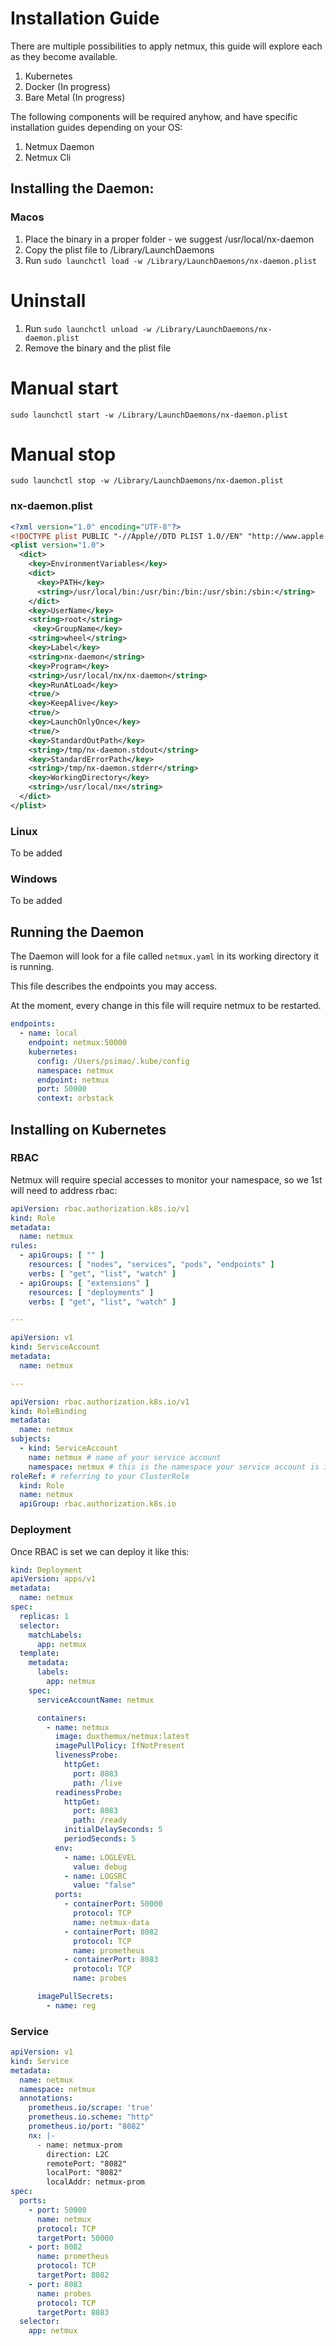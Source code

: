 # Installation Guide

There are multiple possibilities to apply netmux, this guide will explore each as they become available.

1. Kubernetes
2. Docker (In progress)
3. Bare Metal (In progress)

The following components will be required anyhow, and have specific installation guides depending on your OS:

1. Netmux Daemon
2. Netmux Cli

## Installing the Daemon:

### Macos

1. Place the binary in a proper folder - we suggest /usr/local/nx-daemon
2. Copy the plist file to /Library/LaunchDaemons
3. Run `sudo launchctl load -w /Library/LaunchDaemons/nx-daemon.plist`

# Uninstall

1. Run `sudo launchctl unload -w /Library/LaunchDaemons/nx-daemon.plist`
2. Remove the binary and the plist file

# Manual start
`sudo launchctl start -w /Library/LaunchDaemons/nx-daemon.plist`

# Manual stop
`sudo launchctl stop -w /Library/LaunchDaemons/nx-daemon.plist`

### nx-daemon.plist

```xml
<?xml version="1.0" encoding="UTF-8"?>
<!DOCTYPE plist PUBLIC "-//Apple//DTD PLIST 1.0//EN" "http://www.apple.com/DTDs/PropertyList-1.0.dtd">
<plist version="1.0">
  <dict>
    <key>EnvironmentVariables</key>
    <dict>
      <key>PATH</key>
      <string>/usr/local/bin:/usr/bin:/bin:/usr/sbin:/sbin:</string>
    </dict>
    <key>UserName</key>
	<string>root</string>
	 <key>GroupName</key>
    <string>wheel</string>
    <key>Label</key>
    <string>nx-daemon</string>
    <key>Program</key>
    <string>/usr/local/nx/nx-daemon</string>
    <key>RunAtLoad</key>
    <true/>
    <key>KeepAlive</key>
    <true/>
    <key>LaunchOnlyOnce</key>
    <true/>
    <key>StandardOutPath</key>
    <string>/tmp/nx-daemon.stdout</string>
    <key>StandardErrorPath</key>
    <string>/tmp/nx-daemon.stderr</string>
	<key>WorkingDirectory</key>
	<string>/usr/local/nx</string>
  </dict>
</plist>
```

### Linux

To be added

### Windows

To be added

## Running the Daemon

The Daemon will look for a file called `netmux.yaml` in its working directory it is running.

This file describes the endpoints you may access.

At the moment, every change in this file will require netmux to be restarted.

```yaml
endpoints:
  - name: local
    endpoint: netmux:50000
    kubernetes:
      config: /Users/psimao/.kube/config
      namespace: netmux
      endpoint: netmux
      port: 50000
      context: orbstack
```

## Installing on Kubernetes

### RBAC 
Netmux will require special accesses to monitor your namespace, so we 1st will need to address rbac:

```yaml
apiVersion: rbac.authorization.k8s.io/v1
kind: Role
metadata:
  name: netmux
rules:
  - apiGroups: [ "" ]
    resources: [ "nodes", "services", "pods", "endpoints" ]
    verbs: [ "get", "list", "watch" ]
  - apiGroups: [ "extensions" ]
    resources: [ "deployments" ]
    verbs: [ "get", "list", "watch" ]

---

apiVersion: v1
kind: ServiceAccount
metadata:
  name: netmux

---

apiVersion: rbac.authorization.k8s.io/v1
kind: RoleBinding
metadata:
  name: netmux
subjects:
  - kind: ServiceAccount
    name: netmux # name of your service account
    namespace: netmux # this is the namespace your service account is in
roleRef: # referring to your ClusterRole
  kind: Role
  name: netmux
  apiGroup: rbac.authorization.k8s.io

```

### Deployment

Once RBAC is set we can deploy it like this:

```yaml
kind: Deployment
apiVersion: apps/v1
metadata:
  name: netmux
spec:
  replicas: 1
  selector:
    matchLabels:
      app: netmux
  template:
    metadata:
      labels:
        app: netmux
    spec:
      serviceAccountName: netmux

      containers:
        - name: netmux
          image: duxthemux/netmux:latest
          imagePullPolicy: IfNotPresent
          livenessProbe:
            httpGet:
              port: 8083
              path: /live
          readinessProbe:
            httpGet:
              port: 8083
              path: /ready
            initialDelaySeconds: 5
            periodSeconds: 5
          env:
            - name: LOGLEVEL
              value: debug
            - name: LOGSRC
              value: "false"
          ports:
            - containerPort: 50000
              protocol: TCP
              name: netmux-data
            - containerPort: 8082
              protocol: TCP
              name: prometheus
            - containerPort: 8083
              protocol: TCP
              name: probes

      imagePullSecrets:
        - name: reg
```

### Service

```yaml
apiVersion: v1
kind: Service
metadata:
  name: netmux
  namespace: netmux
  annotations:
    prometheus.io/scrape: 'true'
    prometheus.io.scheme: "http"
    prometheus.io/port: "8082"
    nx: |-
      - name: netmux-prom
        direction: L2C
        remotePort: "8082"
        localPort: "8082"
        localAddr: netmux-prom
spec:
  ports:
    - port: 50000
      name: netmux
      protocol: TCP
      targetPort: 50000
    - port: 8082
      name: prometheus
      protocol: TCP
      targetPort: 8082
    - port: 8083
      name: probes
      protocol: TCP
      targetPort: 8083
  selector:
    app: netmux
```